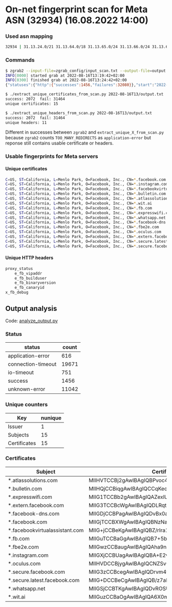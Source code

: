 # On-net fingerprint scan for Meta ASN (32934) (16.08.2022 14:00)

### Used asn mapping

```sh
32934 | 31.13.24.0/21 31.13.64.0/18 31.13.65.0/24 31.13.66.0/24 31.13.67.0/24 31.13.68.0/24 31.13.69.0/24 31.13.70.0/24 31.13.71.0/24 31.13.72.0/24 31.13.73.0/24 31.13.74.0/24 31.13.75.0/24 31.13.76.0/24 31.13.77.0/24 31.13.78.0/24 31.13.80.0/24 31.13.81.0/24 31.13.82.0/24 31.13.83.0/24 31.13.84.0/24 31.13.85.0/24 31.13.86.0/24 31.13.87.0/24 31.13.88.0/24 31.13.89.0/24 31.13.92.0/24 31.13.93.0/24 31.13.94.0/24 31.13.96.0/19
```

### Commands

```sh
$ zgrab2 --input-file=zgrab_config/input_scan.txt --output-file=output.txt multiple -c zgrab_config/scan_config.ini
INFO[0000] started grab at 2022-08-16T13:19:42+02:00
INFO[0300] finished grab at 2022-08-16T13:24:42+02:00
{"statuses":{"http":{"successes":1456,"failures":32080}},"start":"2022-08-16T13:19:42+02:00","end":"2022-08-16T13:24:42+02:00","duration":"5m0.6399389s"}

$ ./extract_unique_certificates_from_scan.py 2022-08-16T13/output.txt
success: 2072  fail: 31464
unique certificates: 15

$ ./extract_unique_headers_from_scan.py 2022-08-16T13/output.txt
success: 2072  fail: 31464
unique headers: 11
```

Different in successes between `zgrab2` and
`extract_unique_X_from_scan.py` because `zgrab2` counts `TOO_MANY_REDIRECTS` as
`application-error` but reponse still contains usable certificate or headers.

### Usable fingerprints for Meta servers

#### Unique certificates

```sh
C=US, ST=California, L=Menlo Park, O=Facebook, Inc., CN=*.facebook.com
C=US, ST=California, L=Menlo Park, O=Facebook, Inc., CN=*.instagram.com
C=US, ST=California, L=Menlo Park, O=Facebook, Inc., CN=*.facebookvirtualassistant.com
C=US, ST=California, L=Menlo Park, O=Facebook, Inc., CN=*.bulletin.com
C=US, ST=California, L=Menlo Park, O=Facebook, Inc., CN=*.atlassolutions.com
C=US, ST=California, L=Menlo Park, O=Facebook, Inc., CN=*.wit.ai
C=US, ST=California, L=Menlo Park, O=Facebook, Inc., CN=*.fb.com
C=US, ST=California, L=Menlo Park, O=Facebook, Inc., CN=*.expresswifi.com
C=US, ST=California, L=Menlo Park, O=Facebook, Inc., CN=*.whatsapp.net
C=US, ST=California, L=Menlo Park, O=Facebook, Inc., CN=*.facebook-dns.com
C=US, ST=California, L=Menlo Park, O=Facebook, Inc., CN=*.fbe2e.com
C=US, ST=California, L=Menlo Park, O=Facebook, Inc., CN=*.oculus.com
C=US, ST=California, L=Menlo Park, O=Facebook, Inc., CN=*.extern.facebook.com
C=US, ST=California, L=Menlo Park, O=Facebook, Inc., CN=*.secure.latest.facebook.com
C=US, ST=California, L=Menlo Park, O=Facebook, Inc., CN=*.secure.facebook.com
```

#### Unique HTTP headers

```sh
proxy_status
    e_fb_vipaddr
    e_fb_builduser
    e_fb_binaryversion
    e_fb_canaryid
x_fb_debug
```

## Output analysis

Code: [analyze_output.py](./analysis/analyze_output.py)

### Status

status | count
-|-
application-error  | 616
connection-timeout | 19671
io-timeout         | 751
success            | 1456
unknown-error      | 11042

### Unique counters

Key | nunique
-|-
Issuer      | 1
Subjects     | 15
Certificates | 15

### Certificates

Subject | Certificate | Count
-|-|-
*.atlassolutions.com | MIIHVTCCBj2gAwIBAgIQBPvoc4JrZHU862rc0HKrRDANBg... | 56
*.bulletin.com | MIIHQjCCBiqgAwIBAgIQCCqKeqrKGfvIo3oLTDdA8zANBg... | 224
*.expresswifi.com | MIIG1TCCBb2gAwIBAgIQAZexlU5vAldE6q3AdQTgDDANBg... | 56
*.extern.facebook.com | MIIG3TCCBcWgAwIBAgIQDLRqtP+Wm3ZEilrSeE2qrzANBg... | 112
*.facebook-dns.com | MIIGDjCCBPagAwIBAgIQDvBx0auorbqs9S8AnBQhvzANBg... | 56
*.facebook.com | MIIGjTCCBXWgAwIBAgIQBNzNaM3c53MdEir1t3Cg/jANBg... | 56
*.facebookvirtualassistant.com | MIIG+jCCBeKgAwIBAgIQBZ/rIra1c+PmSI0B8Ec6uDANBg... | 56
*.fb.com | MIIGuTCCBaGgAwIBAgIQB7+5byBu4z+OOBQXqifwrTANBg... | 224
*.fbe2e.com | MIIGwzCCBaugAwIBAgIQAha9nCTGZ3J4MjEKEitHQTANBg... | 112
*.instagram.com | MIIGXjCCBUagAwIBAgIQBA+E2vSpH+lYPkpcAZlliDANBg... | 280
*.oculus.com | MIIHVDCCBjygAwIBAgIQCNZSv0Lm7G5xSzuPGlPRWzANBg... | 56
*.secure.facebook.com | MIIG3zCCBcegAwIBAgIQDrvm4frz01MCm1Wt+yMLZjANBg... | 56
*.secure.latest.facebook.com | MIIG+DCCBeCgAwIBAgIQB/z7aM+ad8U/6EC1WPyWxzANBg... | 56
*.whatsapp.net | MIIGSjCCBTKgAwIBAgIQDvROSUKKrAjZVp1kqTETGzANBg... | 56
*.wit.ai | MIIGuzCCBaOgAwIBAgIQA6X0mSXwiMEv5vA1I/hurDANBg... | 56

